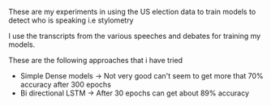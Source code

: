 These are my experiments in using the US election data to train models to detect who is speaking i.e stylometry

I use the transcripts from the various speeches and debates for training my models.

These are the following approaches that i have tried

- Simple Dense models -> Not very good can't seem to get more that 70% accuracy after 300 epochs
- Bi directional LSTM -> After 30 epochs can get about 89% accuracy
